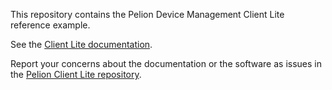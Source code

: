 This repository contains the Pelion Device Management Client Lite reference example.

See the [Client Lite documentation](https://www.pelion.com/docs/pelion-client-lite/latest/introduction/index.html).

Report your concerns about the documentation or the software as issues in the [Pelion Client Lite repository](https://github.com/ARMmbed/pelion-client-lite-example/issues).

